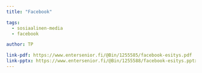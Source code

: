 ```yaml
---
title: "Facebook"

tags:
  - sosiaalinen-media
  - facebook

author: TP

link-pdf: https://www.entersenior.fi/@Bin/1255585/facebook-esitys.pdf
link-pptx: https://www.entersenior.fi/@Bin/1255588/facebook-esitys.pptx
---
```


